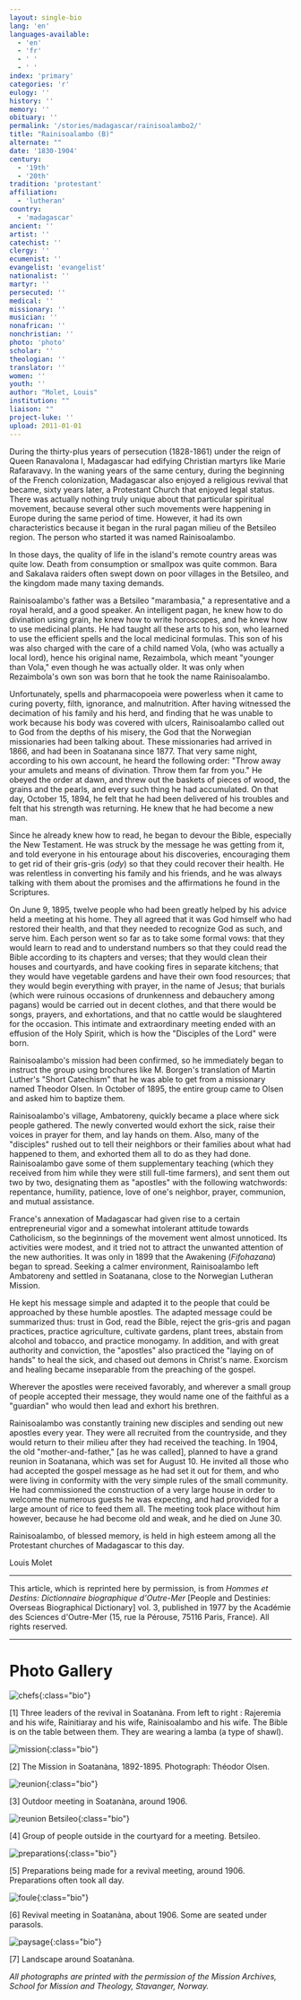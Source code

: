 ```yaml
---
layout: single-bio
lang: 'en'
languages-available:
  - 'en'
  - 'fr'
  - ' '
  - ' '
index: 'primary'
categories: 'r'
eulogy: ''
history: ''
memory: ''
obituary: ''
permalink: '/stories/madagascar/rainisoalambo2/'
title: "Rainisoalambo (B)"
alternate: ""
date: '1830-1904'
century:
  - '19th'
  - '20th'
tradition: 'protestant'
affiliation:
  - 'lutheran'
country:
  - 'madagascar'
ancient: ''
artist: ''
catechist: ''
clergy: ''
ecumenist: ''
evangelist: 'evangelist'
nationalist: ''
martyr: ''
persecuted: ''
medical: ''
missionary: ''
musician: ''
nonafrican: ''
nonchristian: ''
photo: 'photo'
scholar: ''
theologian: ''
translator: ''
women: ''
youth: ''
author: "Molet, Louis"
institution: ""
liaison: ""
project-luke: ''
upload: 2011-01-01
---
```


During the thirty-plus years of persecution (1828-1861) under the reign of Queen Ranavalona I, Madagascar had edifying Christian martyrs like Marie Rafaravavy. In the waning years of the same century, during the beginning of the French colonization, Madagascar also enjoyed a religious revival that became, sixty years later, a Protestant Church that enjoyed legal status. There was actually nothing truly unique about that particular spiritual movement, because several other such movements were happening in Europe during the same period of time. However, it had its own characteristics because it began in the rural pagan milieu of the Betsileo region. The person who started it was named Rainisoalambo.

In those days, the quality of life in the island's remote country areas was quite low. Death from consumption or smallpox was quite common. Bara and Sakalava raiders often swept down on poor villages in the Betsileo, and the kingdom made many taxing demands.

Rainisoalambo's father was a Betsileo "marambasia," a representative and a royal herald, and a good speaker. An intelligent pagan, he knew how to do divination using grain, he knew how to write horoscopes, and he knew how to use medicinal plants. He had taught all these arts to his son, who learned to use the efficient spells and the local medicinal formulas. This son of his was also charged with the care of a child named Vola, (who was actually a local lord), hence his original name, Rezaimbola, which meant "younger than Vola," even though he was actually older. It was only when Rezaimbola's own son was born that he took the name Rainisoalambo.

Unfortunately, spells and pharmacopoeia were powerless when it came to curing poverty, filth, ignorance, and malnutrition. After having witnessed the decimation of his family and his herd, and finding that he was unable to work because his body was covered with ulcers, Rainisoalambo called out to God from the depths of his misery, the God that the Norwegian missionaries had been talking about. These missionaries had arrived in 1866, and had been in Soatanana since 1877. That very same night, according to his own account, he heard the following order: "Throw away your amulets and means of divination. Throw them far from you." He obeyed the order at dawn, and threw out the baskets of pieces of wood, the grains and the pearls, and every such thing he had accumulated. On that day, October 15, 1894, he felt that he had been delivered of his troubles and felt that his strength was returning. He knew that he had become a new man.  

Since he already knew how to read, he began to devour the Bible, especially the New Testament. He was struck by the message he was getting from it, and told everyone in his entourage about his discoveries, encouraging them to get rid of their gris-gris (*ody*) so that they could recover their health. He was relentless in converting his family and his friends, and he was always talking with them about the promises and the affirmations he found in the Scriptures.  

On June 9, 1895, twelve people who had been greatly helped by his advice held a meeting at his home. They all agreed that it was God himself who had restored their health, and that they needed to recognize God as such, and serve him. Each person went so far as to take some formal vows: that they would learn to read and to understand numbers so that they could read the Bible according to its chapters and verses; that they would clean their houses and courtyards, and have cooking fires in separate kitchens; that they would have vegetable gardens and have their own food resources; that they would begin everything with prayer, in the name of Jesus; that burials (which were ruinous occasions of drunkenness and debauchery among pagans) would be carried out in decent clothes, and that there would be songs, prayers, and exhortations, and that no cattle would be slaughtered for the occasion. This intimate and extraordinary meeting ended with an effusion of the Holy Spirit, which is how the "Disciples of the Lord" were born.

Rainisoalambo's mission had been confirmed, so he immediately began to instruct the group using brochures like M. Borgen's translation of Martin Luther's "Short Catechism" that he was able to get from a missionary named Theodor Olsen. In October of 1895, the entire group came to Olsen and asked him to baptize them.

Rainisoalambo's village, Ambatoreny, quickly became a place where sick people gathered. The newly converted would exhort the sick, raise their voices in prayer for them, and lay hands on them. Also, many of the "disciples" rushed out to tell their neighbors or their families about what had happened to them, and exhorted them all to do as they had done. Rainisoalambo gave some of them supplementary teaching (which they received from him while they were still full-time farmers), and sent them out two by two, designating them as "apostles" with the following watchwords: repentance, humility, patience, love of one's neighbor, prayer, communion, and mutual assistance.

France's annexation of Madagascar had given rise to a certain entrepreneurial vigor and a somewhat intolerant attitude towards Catholicism, so the beginnings of the movement went almost unnoticed. Its activities were modest, and it tried not to attract the unwanted attention of the new authorities. It was only in 1899 that the Awakening (*Fifohazana*) began to spread. Seeking a calmer environment, Rainisoalambo left Ambatoreny and settled in Soatanana, close to the Norwegian Lutheran Mission.

He kept his message simple and adapted it to the people that could be approached by these humble apostles. The adapted message could be summarized thus: trust in God, read the Bible, reject the gris-gris and pagan practices, practice agriculture, cultivate gardens, plant trees, abstain from alcohol and tobacco, and practice monogamy. In addition, and with great authority and conviction, the "apostles" also practiced the "laying on of hands" to heal the sick, and chased out demons in Christ's name. Exorcism and healing became inseparable from the preaching of the gospel.

Wherever the apostles were received favorably, and wherever a small group of people accepted their message, they would name one of the faithful as a "guardian" who would then lead and exhort his brethren.

Rainisoalambo was constantly training new disciples and sending out new apostles every year. They were all recruited from the countryside, and they would return to their milieu after they had received the teaching. In 1904, the old "mother-and-father," [as he was called], planned to have a grand reunion in Soatanana, which was set for August 10. He invited all those who had accepted the gospel message as he had set it out for them, and who were living in conformity with the very simple rules of the small community. He had commissioned the construction of a very large house in order to welcome the numerous guests he was expecting, and had provided for a large amount of rice to feed them all. The meeting took place without him however, because he had become old and weak, and he died on June 30.

Rainisoalambo, of blessed memory, is held in high esteem among all the Protestant churches of Madagascar to this day.

Louis Molet

---

This article, which is reprinted here by permission, is from *Hommes et Destins: Dictionnaire biographique d'Outre-Mer* [People and Destinies: Overseas Biographical Dictionary] vol. 3, published in 1977 by the Académie des Sciences d'Outre-Mer (15, rue la Pérouse, 75116 Paris, France). All rights reserved.

---

# Photo Gallery


![chefs](/images/bio-pics/madagascar/rainisoalambo/leaders.jpg){:class="bio"}

[1] Three leaders of the revival in Soatanàna. From left to right : Rajeremia and his wife, Rainitiaray and his wife, Rainisoalambo and his wife. The Bible is on the table between them. They are wearing a lamba (a type of shawl).

![mission](/images/bio-pics/madagascar/rainisoalambo/mission.jpg){:class="bio"}

[2] The Mission in Soatanàna, 1892-1895. Photograph: Théodor Olsen.

![reunion](/images/bio-pics/madagascar/rainisoalambo/reunion1.jpg){:class="bio"}

[3] Outdoor meeting in Soatanàna, around 1906.

![reunion Betsileo](/images/bio-pics/madagascar/rainisoalambo/reunion2rev.jpg){:class="bio"}

[4] Group of people outside in the courtyard for a meeting. Betsileo.

![preparations](/images/bio-pics/madagascar/rainisoalambo/preparations.jpg){:class="bio"}

[5] Preparations being made for a revival meeting, around 1906. Preparations often took all day.

![foule](/images/bio-pics/madagascar/rainisoalambo/foule.jpg){:class="bio"}

[6] Revival meeting in Soatanàna, about 1906. Some are seated under parasols.

![paysage](/images/bio-pics/madagascar/rainisoalambo/Soatanana2.jpg){:class="bio"}

[7] Landscape around Soatanàna.

_All photographs are printed with the permission of the Mission Archives, School for Mission and Theology, Stavanger, Norway._
